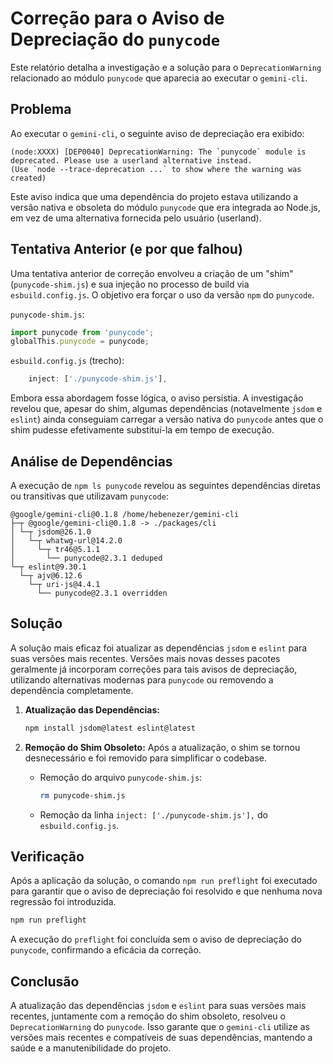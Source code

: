 # Correção para o Aviso de Depreciação do `punycode`

Este relatório detalha a investigação e a solução para o `DeprecationWarning` relacionado ao módulo `punycode` que aparecia ao executar o `gemini-cli`.

## Problema

Ao executar o `gemini-cli`, o seguinte aviso de depreciação era exibido:

```
(node:XXXX) [DEP0040] DeprecationWarning: The `punycode` module is deprecated. Please use a userland alternative instead.
(Use `node --trace-deprecation ...` to show where the warning was created)
```

Este aviso indica que uma dependência do projeto estava utilizando a versão nativa e obsoleta do módulo `punycode` que era integrada ao Node.js, em vez de uma alternativa fornecida pelo usuário (userland).

## Tentativa Anterior (e por que falhou)

Uma tentativa anterior de correção envolveu a criação de um "shim" (`punycode-shim.js`) e sua injeção no processo de build via `esbuild.config.js`. O objetivo era forçar o uso da versão `npm` do `punycode`.

`punycode-shim.js`:
```javascript
import punycode from 'punycode';
globalThis.punycode = punycode;
```

`esbuild.config.js` (trecho):
```javascript
    inject: ['./punycode-shim.js'],
```

Embora essa abordagem fosse lógica, o aviso persistia. A investigação revelou que, apesar do shim, algumas dependências (notavelmente `jsdom` e `eslint`) ainda conseguiam carregar a versão nativa do `punycode` antes que o shim pudesse efetivamente substituí-la em tempo de execução.

## Análise de Dependências

A execução de `npm ls punycode` revelou as seguintes dependências diretas ou transitivas que utilizavam `punycode`:

```
@google/gemini-cli@0.1.8 /home/hebenezer/gemini-cli
├─┬ @google/gemini-cli@0.1.8 -> ./packages/cli
│ └─┬ jsdom@26.1.0
│   └─┬ whatwg-url@14.2.0
│     └─┬ tr46@5.1.1
│       └── punycode@2.3.1 deduped
└─┬ eslint@9.30.1
  └─┬ ajv@6.12.6
    └─┬ uri-js@4.4.1
      └── punycode@2.3.1 overridden
```

## Solução

A solução mais eficaz foi atualizar as dependências `jsdom` e `eslint` para suas versões mais recentes. Versões mais novas desses pacotes geralmente já incorporam correções para tais avisos de depreciação, utilizando alternativas modernas para `punycode` ou removendo a dependência completamente.

1.  **Atualização das Dependências:**
    ```bash
    npm install jsdom@latest eslint@latest
    ```

2.  **Remoção do Shim Obsoleto:**
    Após a atualização, o shim se tornou desnecessário e foi removido para simplificar o codebase.
    -   Remoção do arquivo `punycode-shim.js`:
        ```bash
        rm punycode-shim.js
        ```
    -   Remoção da linha `inject: ['./punycode-shim.js'],` do `esbuild.config.js`.

## Verificação

Após a aplicação da solução, o comando `npm run preflight` foi executado para garantir que o aviso de depreciação foi resolvido e que nenhuma nova regressão foi introduzida.

```bash
npm run preflight
```

A execução do `preflight` foi concluída sem o aviso de depreciação do `punycode`, confirmando a eficácia da correção.

## Conclusão

A atualização das dependências `jsdom` e `eslint` para suas versões mais recentes, juntamente com a remoção do shim obsoleto, resolveu o `DeprecationWarning` do `punycode`. Isso garante que o `gemini-cli` utilize as versões mais recentes e compatíveis de suas dependências, mantendo a saúde e a manutenibilidade do projeto.

